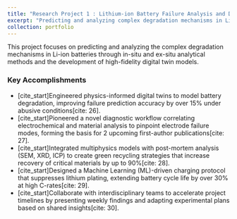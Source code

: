 ```yaml
---
title: "Research Project 1 : Lithium-ion Battery Failure Analysis and Digital Twin Modelling"
excerpt: "Predicting and analyzing complex degradation mechanisms in Li-ion batteries through high-fidelity digital twin models."
collection: portfolio
---
```


This project focuses on predicting and analyzing the complex degradation mechanisms in Li-ion batteries through in-situ and ex-situ analytical methods and the development of high-fidelity digital twin models.

### Key Accomplishments
* [cite_start]Engineered physics-informed digital twins to model battery degradation, improving failure prediction accuracy by over 15% under abusive conditions[cite: 26].
* [cite_start]Pioneered a novel diagnostic workflow correlating electrochemical and material analysis to pinpoint electrode failure modes, forming the basis for 2 upcoming first-author publications[cite: 27].
* [cite_start]Integrated multiphysics models with post-mortem analysis (SEM, XRD, ICP) to create green recycling strategies that increase recovery of critical materials by up to 90%[cite: 28].
* [cite_start]Designed a Machine Learning (ML)-driven charging protocol that suppresses lithium plating, extending battery cycle life by over 30% at high C-rates[cite: 29].
* [cite_start]Collaborate with interdisciplinary teams to accelerate project timelines by presenting weekly findings and adapting experimental plans based on shared insights[cite: 30].
